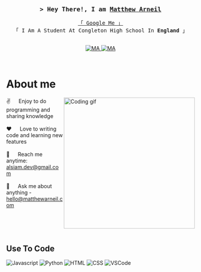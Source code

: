<!-- Intro  -->
<h3 align="center">
        <samp>&gt; Hey There!, I am
                <b><a target="_blank" href="https://matthewarneil.com">Matthew Arneil</a></b>
        </samp>
</h3>


<p align="center"> 
  <samp>
    <a href="https://www.google.com/search?q=Matthew+Arneil">「 Google Me 」</a>
    <br>
    「 I Am A Student At Congleton High School In <b>England</b> 」
    <br>
    <br>
  </samp>
</p>

<p align="center">
 <a href="https://matthewarneil.com" target="blank">
  <img src="https://img.shields.io/badge/Website-DC143C?style=for-the-badge&logo=medium&logoColor=white" alt="MA" />
 </a>
 <a href="www.linkedin.com/in/matthew-arneil" target="_blank">
  <img src="https://img.shields.io/badge/LinkedIn-0077B5?style=for-the-badge&logo=linkedin&logoColor=white" alt="MA"/>
 </a>
</p>
<br />

<!-- About Section -->
 # About me
 
<p>
 <img align="right" width="350" src="/assets/programmer.gif" alt="Coding gif" />
  
 ✌️ &emsp; Enjoy to do programming and sharing knowledge <br/><br/>
 ❤️ &emsp; Love to writing code and learning new features<br/><br/>
 📧 &emsp; Reach me anytime: alsiam.dev@gmail.com<br/><br/>
 💬 &emsp; Ask me about anything - hello@matthewarneil.com

</p>

<br/>
<br/>
<br/>

## Use To Code

![Javascript](https://img.shields.io/badge/Javascript-F0DB4F?style=for-the-badge&labelColor=black&logo=javascript&logoColor=F0DB4F)
![Python](https://img.shields.io/badge/python-3670A0?style=for-the-badge&logo=python&logoColor=ffdd54)
![HTML](https://img.shields.io/badge/HTML5-E34F26?style=for-the-badge&logo=html5&logoColor=white)
![CSS](https://img.shields.io/badge/CSS-blue)
![VSCode](https://img.shields.io/badge/Visual_Studio-0078d7?style=for-the-badge&logo=visual%20studio&logoColor=white)


<br/>

